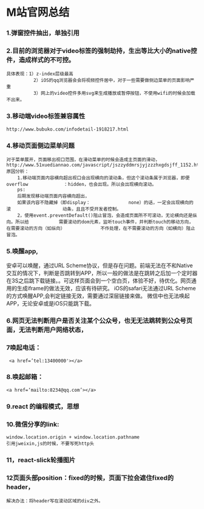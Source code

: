 # M站官网总结





### 1.弹窗控件抽出，单独引用


### 2.目前的浏览器对于video标签的强制劫持，生出等比大小的native控件，造成样式的不可控。


    具体表现：1）z-index层级最高
              2）iOS的qq浏览器会会将视频控件居中，对于一些需要做侧边菜单的页面影响严重
              3）网上的video控件多用svg来生成播放或暂停按钮，不使用wifi的时候会加载不出来。

### 3.移动端video标签兼容属性


    http://www.bubuko.com/infodetail-1918217.html

### 4.移动页面侧边菜单问题


    对于菜单展开，页面移出视口范围，在滑动菜单的时候会造成主页面的滑动，
    http://www.51xuediannao.com/javascript/jszzyddmrsjyjzzzhxgdsjff_1152.html
    原因分析：
        1.移动端页面内容横向超出视口会出现横向的滚动条，但这个滚动条属于浏览器，即便overflow             ：hidden，也会出现。所以会出现横向滚动。
	    ps:
		后期发现移动端页面内容横向超出，
		如果该内容不隐藏掉（即display：		         none）的话，一定会出现横向的滚		             动条，且且不受开发者控制。
        2，使用event.preventDefault()阻止冒泡，会造成页面所不可滚动，无论横向还是纵向。所以给           需要滚动的dom元素，监听touch事件，并判断touch的移动方向，在需要滚动的方向（如纵向）             不作处理，在不需要滚动的方向（如横向）阻止冒泡。

### 5.唤醒app,


   安卓可以唤醒，通过URL             Scheme协议，但是存在问题。前端无法在不和Native交互的情况下，判断是否跳转到APP，所以一般的做法是在跳转之后加一个定时器在3S之后跳下载链接。。可这样页面会到一个空白页，体验不好，待优化。网页通用的生成iframe的做法无效，应该有待研究。
	iOS的safari无法通过URL Scheme的方式唤醒APP,会判定链接无效，需要通过深层链接来做。
	微信中也无法唤起APP，无论安卓或是iOS只能跳下载。

### 6.网页无法判断用户是否关注某个公众号，也无无法跳转到公众号页面，无法判断用户网络状态，


### 7唤起电话：
   

     <a href=’tel:13400000'></a>


### 8.唤起邮箱：

    <a href=‘mailto:8234@qq.com’></a>


### 9.react 的编程模式，思想


### 10.微信分享的link:


    window.location.origin + window.location.pathname
    引用jweixin,js的时候，不要写死http头

### 11，react-slick轮播图片


### 12页面头部position：fixed的时候，页面下拉会遮住fixed的header，


    解决办法：将header写在滚动区域的div之外。

	

